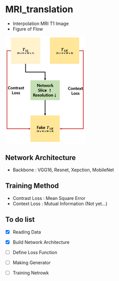 # MRI_translation

- Interpolation MRI T1 Image
- Figure of Flow

<img src="./figure/Net.png" width=50% height=50%>


## Network Architecture
- Backbone : VGG16, Resnet, Xepction, MobileNet

## Training Method
- Contrast Loss : Mean Square Error
- Context Loss  : Mutual Information (Not yet...) 

## To do list
- [x] Reading Data
- [x] Build Network Architecture
- [ ] Define Loss Function
- [ ] Making Generator 
- [ ] Training Netrowk

